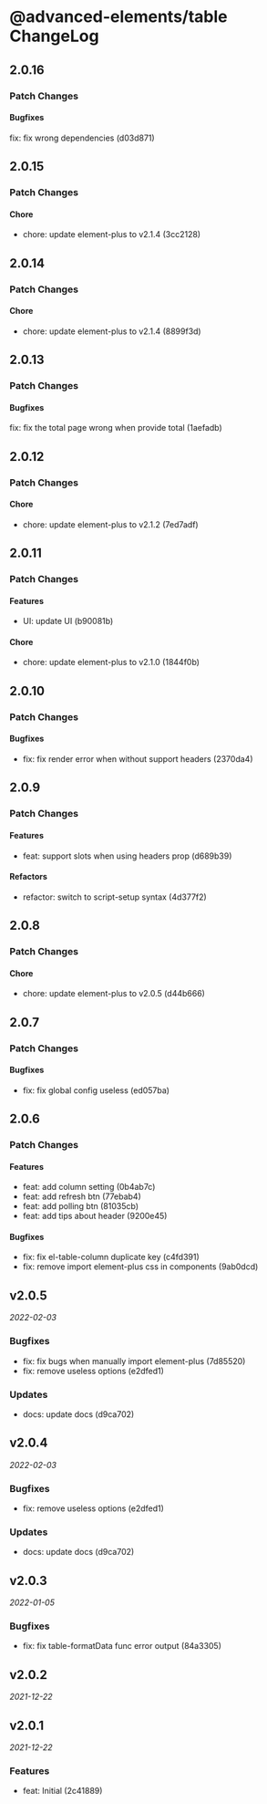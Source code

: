 # @advanced-elements/table ChangeLog

## 2.0.16

### Patch Changes

#### Bugfixes

fix: fix wrong dependencies (d03d871)

## 2.0.15

### Patch Changes

#### Chore

- chore: update element-plus to v2.1.4 (3cc2128)

## 2.0.14

### Patch Changes

#### Chore

- chore: update element-plus to v2.1.4 (8899f3d)

## 2.0.13

### Patch Changes

#### Bugfixes

fix: fix the total page wrong when provide total (1aefadb)

## 2.0.12

### Patch Changes

#### Chore

- chore: update element-plus to v2.1.2 (7ed7adf)

## 2.0.11

### Patch Changes

#### Features

- UI: update UI (b90081b)

#### Chore

- chore: update element-plus to v2.1.0 (1844f0b)

## 2.0.10

### Patch Changes

#### Bugfixes

- fix: fix render error when without support headers (2370da4)

## 2.0.9

### Patch Changes

#### Features

- feat: support slots when using headers prop (d689b39)

#### Refactors

- refactor: switch to script-setup syntax (4d377f2)

## 2.0.8

### Patch Changes

#### Chore

- chore: update element-plus to v2.0.5 (d44b666)

## 2.0.7

### Patch Changes

#### Bugfixes

- fix: fix global config useless (ed057ba)

## 2.0.6

### Patch Changes

#### Features

- feat: add column setting (0b4ab7c)
- feat: add refresh btn (77ebab4)
- feat: add polling btn (81035cb)
- feat: add tips about header (9200e45)

#### Bugfixes

- fix: fix el-table-column duplicate key (c4fd391)
- fix: remove import element-plus css in components (9ab0dcd)

## v2.0.5

_2022-02-03_

### Bugfixes

- fix: fix bugs when manually import element-plus (7d85520)
- fix: remove useless options (e2dfed1)

### Updates

- docs: update docs (d9ca702)

## v2.0.4

_2022-02-03_

### Bugfixes

- fix: remove useless options (e2dfed1)

### Updates

- docs: update docs (d9ca702)

## v2.0.3

_2022-01-05_

### Bugfixes

- fix: fix table-formatData func error output (84a3305)

## v2.0.2

_2021-12-22_

## v2.0.1

_2021-12-22_

### Features

- feat: Initial (2c41889)

